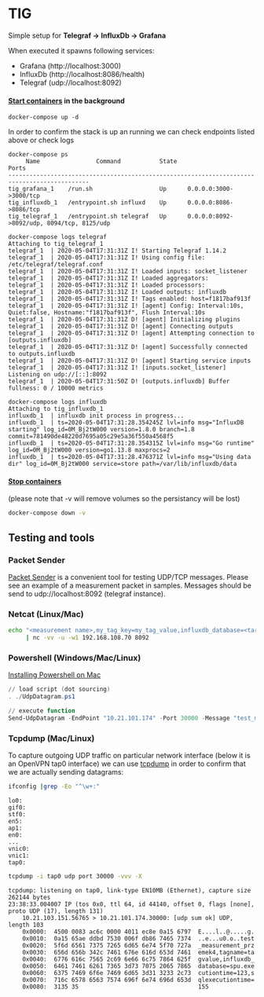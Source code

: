 # TIG
Simple setup for **Telegraf &rarr; InfluxDb &rarr; Grafana**

When executed it spawns following services:
- Grafana (http://localhost:3000)
- InfluxDb (http://localhost:8086/health)
- Telegraf (udp://localhost:8092)

#### [Start containers](https://docs.docker.com/compose/reference/up/) in the background

```
docker-compose up -d
```
In order to confirm the stack is up an running we can check endpoints listed above or check logs

```
docker-compose ps
     Name                Command           State                     Ports
---------------------------------------------------------------------------------------------
tig_grafana_1    /run.sh                   Up      0.0.0.0:3000->3000/tcp
tig_influxdb_1   /entrypoint.sh influxd    Up      0.0.0.0:8086->8086/tcp
tig_telegraf_1   /entrypoint.sh telegraf   Up      0.0.0.0:8092->8092/udp, 8094/tcp, 8125/udp
```

```
docker-compose logs telegraf
Attaching to tig_telegraf_1
telegraf_1  | 2020-05-04T17:31:31Z I! Starting Telegraf 1.14.2
telegraf_1  | 2020-05-04T17:31:31Z I! Using config file: /etc/telegraf/telegraf.conf
telegraf_1  | 2020-05-04T17:31:31Z I! Loaded inputs: socket_listener
telegraf_1  | 2020-05-04T17:31:31Z I! Loaded aggregators:
telegraf_1  | 2020-05-04T17:31:31Z I! Loaded processors:
telegraf_1  | 2020-05-04T17:31:31Z I! Loaded outputs: influxdb
telegraf_1  | 2020-05-04T17:31:31Z I! Tags enabled: host=f1817baf913f
telegraf_1  | 2020-05-04T17:31:31Z I! [agent] Config: Interval:10s, Quiet:false, Hostname:"f1817baf913f", Flush Interval:10s
telegraf_1  | 2020-05-04T17:31:31Z D! [agent] Initializing plugins
telegraf_1  | 2020-05-04T17:31:31Z D! [agent] Connecting outputs
telegraf_1  | 2020-05-04T17:31:31Z D! [agent] Attempting connection to [outputs.influxdb]
telegraf_1  | 2020-05-04T17:31:31Z D! [agent] Successfully connected to outputs.influxdb
telegraf_1  | 2020-05-04T17:31:31Z D! [agent] Starting service inputs
telegraf_1  | 2020-05-04T17:31:31Z I! [inputs.socket_listener] Listening on udp://[::]:8092
telegraf_1  | 2020-05-04T17:31:50Z D! [outputs.influxdb] Buffer fullness: 0 / 10000 metrics
```

```
docker-compose logs influxdb
Attaching to tig_influxdb_1
influxdb_1  | influxdb init process in progress...
influxdb_1  | ts=2020-05-04T17:31:28.354245Z lvl=info msg="InfluxDB starting" log_id=0M_Bj2tW000 version=1.8.0 branch=1.8 commit=781490de48220d7695a05c29e5a36f550a4568f5
influxdb_1  | ts=2020-05-04T17:31:28.354315Z lvl=info msg="Go runtime" log_id=0M_Bj2tW000 version=go1.13.8 maxprocs=2
influxdb_1  | ts=2020-05-04T17:31:28.476371Z lvl=info msg="Using data dir" log_id=0M_Bj2tW000 service=store path=/var/lib/influxdb/data
```

#### [Stop containers](https://docs.docker.com/compose/reference/down/)
(please note that -v will remove volumes so the persistancy will be lost)

``` bash
docker-compose down -v
```

## Testing and tools
### Packet Sender
[Packet Sender](https://packetsender.com) is a convenient tool for testing UDP/TCP messages. Please see an example of a measurement packet in samples. Messages should be send to udp://localhost:8092 (telegraf instance).

### Netcat (Linux/Mac)

``` bash
echo "<measurement name>,my_tag_key=my_tag_value,influxdb_database=<target database> value=777"  \
     | nc -vv -u -w1 192.168.108.70 8092
```

### Powershell (Windows/Mac/Linux)
[Installing Powershell on Mac](https://docs.microsoft.com/en-us/powershell/scripting/install/installing-powershell-core-on-macos?view=powershell-7)

``` powershell
// load script (dot sourcing)
. ./UdpDatagram.ps1

// execute function
Send-UdpDatagram -EndPoint "10.21.101.174" -Port 30000 -Message "test_measurement_przemek4,tagname=tagvalue,influxdb_database=spu executiontime=123,sqlexecutiontime=155"
```

### Tcpdump (Mac/Linux)

To capture outgoing UDP traffic on particular network interface (below it is an OpenVPN tap0 interface) we can use [tcpdump](https://explainshell.com/explain?cmd=tcpdump+-i+tap0+udp+port+30000+-vvv+-X) in order to confirm that we are actually sending datagrams:

``` bash
ifconfig |grep -Eo "^\w+:"
```
```
lo0:
gif0:
stf0:
en5:
ap1:
en0:
...
vnic0:
vnic1:
tap0:
```
``` bash
tcpdump -i tap0 udp port 30000 -vvv -X
```
```
tcpdump: listening on tap0, link-type EN10MB (Ethernet), capture size 262144 bytes
23:38:33.004007 IP (tos 0x0, ttl 64, id 44140, offset 0, flags [none], proto UDP (17), length 131)
    10.21.103.151.56765 > 10.21.101.174.30000: [udp sum ok] UDP, length 103
	0x0000:  4500 0083 ac6c 0000 4011 ec8e 0a15 6797  E....l..@.....g.
	0x0010:  0a15 65ae ddbd 7530 006f db86 7465 7374  ..e...u0.o..test
	0x0020:  5f6d 6561 7375 7265 6d65 6e74 5f70 727a  _measurement_prz
	0x0030:  656d 656b 342c 7461 676e 616d 653d 7461  emek4,tagname=ta
	0x0040:  6776 616c 7565 2c69 6e66 6c75 7864 625f  gvalue,influxdb_
	0x0050:  6461 7461 6261 7365 3d73 7075 2065 7865  database=spu.exe
	0x0060:  6375 7469 6f6e 7469 6d65 3d31 3233 2c73  cutiontime=123,s
	0x0070:  716c 6578 6563 7574 696f 6e74 696d 653d  qlexecutiontime=
	0x0080:  3135 35                                  155
```
